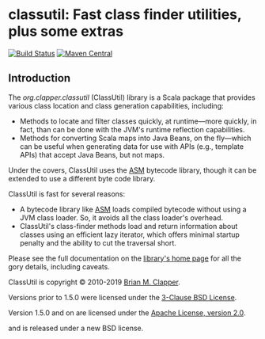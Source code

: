 classutil: Fast class finder utilities, plus some extras
========================================================

[![Build Status](https://travis-ci.org/bmc/classutil.svg?branch=master)](https://travis-ci.org/bmc/classutil)
[![Maven Central](https://maven-badges.herokuapp.com/maven-central/org.clapper/classutil_2.11/badge.svg)](https://maven-badges.herokuapp.com/maven-central/org.clapper/classutil_2.11)

## Introduction

The *org.clapper.classutil* (ClassUtil) library is a Scala package that
provides various class location and class generation capabilities, including:

* Methods to locate and filter classes quickly, at runtime—more quickly, in
  fact, than can be done with the JVM's runtime reflection capabilities.
* Methods for converting Scala maps into Java Beans, on the fly—which can be
  useful when generating data for use with APIs (e.g., template APIs) that
  accept Java Beans, but not maps.

Under the covers, ClassUtil uses the [ASM][] bytecode library, though it
can be extended to use a different byte code library.

ClassUtil is fast for several reasons:

* A bytecode library like [ASM][] loads compiled bytecode without using
  a JVM class loader. So, it avoids all the class loader's overhead.
* ClassUtil's class-finder methods load and return information about
  classes using an efficient lazy iterator, which offers minimal startup
  penalty and the ability to cut the traversal short.

Please see the full documentation on the [library's home page][] for all the
gory details, including caveats.

ClassUtil is copyright &copy; 2010-2019 [Brian M. Clapper][].
 
Versions prior to 1.5.0 were licensed under the
[3-Clause BSD License](https://opensource.org/licenses/BSD-3-Clause).

Version 1.5.0 and on are licensed under the
[Apache License, version 2.0](https://www.apache.org/licenses/LICENSE-2.0).

 and is released
under a new BSD license.

[library's home page]: http://software.clapper.org/classutil
[ASM]: http://asm.ow2.org/
[Brian M. Clapper]: mailto:bmc@clapper.org
